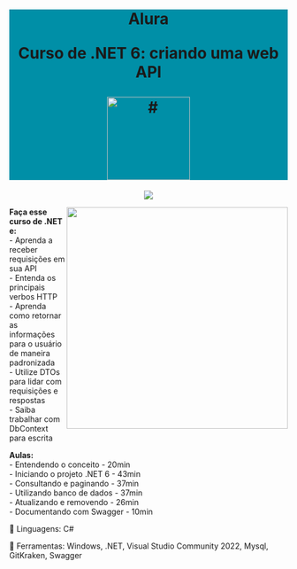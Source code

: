 <h1 align="center" style="background-color:#008fa7"> 
<p>Alura</p>
<p>Curso de
.NET 6: criando uma web API
</p>
<a href="https://cursos.alura.com.br/course/dotnet-criando-web-api">
<img src="https://www.alura.com.br/assets/api/cursos/dotnet-criando-web-api.svg" 
alt="#" width="150" height="150">
</a> 
</h1>
<p align="center">
<img loading="lazy" src="http://img.shields.io/static/v1?label=STATUS&message=EM%20DESENVOLVIMENTO&color=GREEN&style=for-the-badge"/>
</p>
<img src="https://raw.githubusercontent.com/MicaelliMedeiros/micaellimedeiros/master/image/computer-illustration.png" min-width="400px" max-width="400px" width="400px" align="right">
<p align="left"> 
  <strong>Faça esse curso de .NET e:</strong></br>
- Aprenda a receber requisições em sua API</br>
- Entenda os principais verbos HTTP</br>
- Aprenda como retornar as informações para o usuário de maneira padronizada</br>
- Utilize DTOs para lidar com requisições e respostas</br>
- Saiba trabalhar com DbContext para escrita</br>

</p>
<p align="left">
  <strong>Aulas:</strong> </br> 
- Entendendo o conceito - 20min</br> 
- Iniciando o projeto .NET 6 - 43min</br> 
- Consultando e paginando - 37min</br> 
- Utilizando banco de dados - 37min</br> 
- Atualizando e removendo - 26min</br> 
- Documentando com Swagger - 10min</br> 
</p>

<p align="left">
  🐙 Linguagens: C#
</p>
<p align="left">
  💼 Ferramentas: Windows, .NET, Visual Studio Community 2022, Mysql, GitKraken, Swagger
</p>